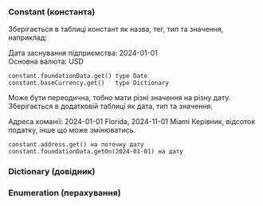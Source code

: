 ### Constant (константа)
Зберігається в таблиці констант як назва, тег, тип та значення, наприклад:

Дата заснування підприємства: 2024-01-01  
Основна валюта: USD

```
constant.foundationData.get() type Date
constant.baseCurrency.get()   type Dictionary 
```

Може бути переодична, тобно мати різні значення на різну дату. Зберігається в додатковій таблиці як дата, тип та значення.

Адреса команії: 2024-01-01 Florida, 2024-11-01 Miami 
Керівник, відсоток податку, інше що може змінюватись.

```
constant.address.get() на поточну дату
constant.foundationData.getOn(2024-01-01) на дату
```

### Dictionary (довідник)

### Enumeration (перахування)
